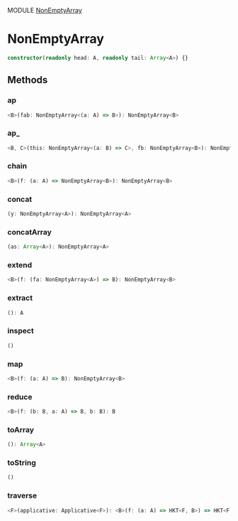 MODULE [NonEmptyArray](https://github.com/gcanti/fp-ts/blob/master/src/NonEmptyArray.ts)
# NonEmptyArray

```ts
constructor(readonly head: A, readonly tail: Array<A>) {}
```
## Methods

### ap
```ts
<B>(fab: NonEmptyArray<(a: A) => B>): NonEmptyArray<B> 
```
### ap_
```ts
<B, C>(this: NonEmptyArray<(a: B) => C>, fb: NonEmptyArray<B>): NonEmptyArray<C> 
```
### chain
```ts
<B>(f: (a: A) => NonEmptyArray<B>): NonEmptyArray<B> 
```
### concat
```ts
(y: NonEmptyArray<A>): NonEmptyArray<A> 
```
### concatArray
```ts
(as: Array<A>): NonEmptyArray<A> 
```
### extend
```ts
<B>(f: (fa: NonEmptyArray<A>) => B): NonEmptyArray<B> 
```
### extract
```ts
(): A 
```
### inspect
```ts
() 
```
### map
```ts
<B>(f: (a: A) => B): NonEmptyArray<B> 
```
### reduce
```ts
<B>(f: (b: B, a: A) => B, b: B): B 
```
### toArray
```ts
(): Array<A> 
```
### toString
```ts
() 
```
### traverse
```ts
<F>(applicative: Applicative<F>): <B>(f: (a: A) => HKT<F, B>) => HKT<F, NonEmptyArray<B>> 
```